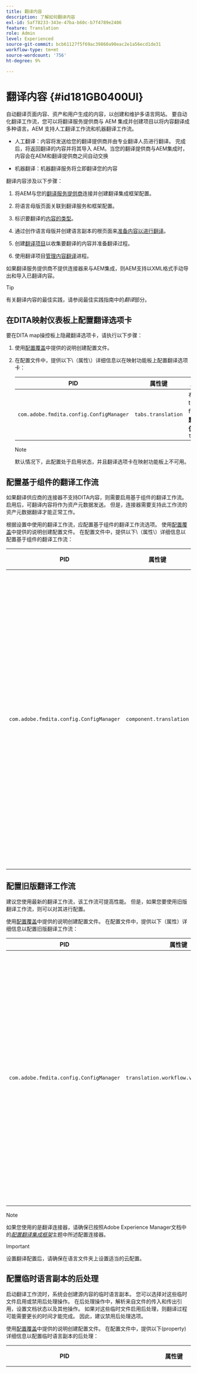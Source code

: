 ```yaml
---
title: 翻译内容
description: 了解如何翻译内容
exl-id: 5af78233-343e-47ba-b60c-b7f4789e2406
feature: Translation
role: Admin
level: Experienced
source-git-commit: bcb61127f5f69ac39860a90eac2e1a56ecd1de31
workflow-type: tm+mt
source-wordcount: '756'
ht-degree: 9%

---
```


# 翻译内容 {#id181GB0400UI}

自动翻译页面内容、资产和用户生成的内容，以创建和维护多语言网站。 要自动化翻译工作流，您可以将翻译服务提供商与 AEM 集成并创建项目以将内容翻译成多种语言。AEM 支持人工翻译工作流和机器翻译工作流。

- 人工翻译：内容将发送给您的翻译提供商并由专业翻译人员进行翻译。 完成后，将返回翻译的内容并将其导入 AEM。当您的翻译提供商与AEM集成时，内容会在AEM和翻译提供商之间自动交换

- 机器翻译：机器翻译服务将立即翻译您的内容


翻译内容涉及以下步骤：

1. 将AEM与您的[翻译服务提供商](https://experienceleague.adobe.com/docs/experience-manager-cloud-service/sites/administering/reusing-content/translation/integration-framework.html?lang=en)连接并创建翻译集成框架配置。

1. 将语言母版页面关联到翻译服务和框架配置。

1. 标识要翻译的[内容的类型](https://experienceleague.adobe.com/docs/experience-manager-cloud-service/sites/administering/reusing-content/translation/rules.html?lang=en)。

1. 通过创作语言母版并创建语言副本的根页面来[准备内容以进行翻译](https://experienceleague.adobe.com/docs/experience-manager-cloud-service/sites/administering/reusing-content/translation/preparation.html?lang=en)。

1. 创建[翻译项目](https://experienceleague.adobe.com/docs/experience-manager-cloud-service/sites/administering/reusing-content/translation/managing-projects.html?lang=en)以收集要翻译的内容并准备翻译过程。

1. 使用翻译项目[管理内容翻译](https://experienceleague.adobe.com/docs/experience-manager-cloud-service/sites/administering/reusing-content/translation/managing-projects.html?lang=en)进程。


如果翻译服务提供商不提供连接器来与AEM集成，则AEM支持以XML格式手动导出和导入已翻译内容。

>[!TIP]
>
> 有关翻译内容的最佳实践，请参阅最佳实践指南中的&#x200B;*翻译*&#x200B;部分。

## 在DITA映射仪表板上配置翻译选项卡

要在DITA map操控板上隐藏翻译选项卡，请执行以下步骤：

1. 使用[配置覆盖](download-install-additional-config-override.md#)中提供的说明创建配置文件。
1. 在配置文件中，提供以下\（属性\）详细信息以在映射功能板上配置翻译选项卡：

   | PID | 属性键 | 属性值 |
   |---|------------|--------------|
   | `com.adobe.fmdita.config.ConfigManager` | `tabs.translation` | 布尔值\( true/ false\)。<br> **默认值**： `true` |

   >[!NOTE]
   >
   > 默认情况下，此配置处于启用状态，并且翻译选项卡在映射功能板上不可用。


## 配置基于组件的翻译工作流

如果翻译供应商的连接器不支持DITA内容，则需要启用基于组件的翻译工作流。 启用后，可翻译内容将作为资产元数据发送。 但是，连接器需要支持此工作流的资产元数据翻译才能正常工作。

根据设置中使用的翻译工作流，应配置基于组件的翻译工作流选项。 使用[配置覆盖](download-install-additional-config-override.md#)中提供的说明创建配置文件。 在配置文件中，提供以下\（属性\）详细信息以配置基于组件的翻译工作流：

| PID | 属性键 | 属性值 |
|---|------------|--------------|
| `com.adobe.fmdita.config.ConfigManager` | `component.translation` | 布尔值： <br> -   如果您使用的是人工翻译，则&#x200B;*禁用* \( `false`\) **基于组件的翻译工作流**&#x200B;选项。 <br> -   如果您正在使用机器翻译，则&#x200B;*启用\( `true`\)* **基于组件的翻译工作流**&#x200B;选项。 |



## 配置旧版翻译工作流

建议您使用最新的翻译工作流，该工作流可提高性能。 但是，如果您要使用旧版翻译工作流，则可以对其进行配置。

使用[配置覆盖](download-install-additional-config-override.md#)中提供的说明创建配置文件。 在配置文件中，提供以下（属性）详细信息以配置旧版翻译工作流：




| PID | 属性键 | 属性值 |
|---|------------|--------------|
| `com.adobe.fmdita.config.ConfigManager` | `translation.workflow.version.legacy` | 布尔值： <br> — 如果您使用最新的翻译工作流，则&#x200B;*禁用* \(`false`\) **运行旧版翻译工作流**&#x200B;选项。 默认情况下，将启用最新的翻译工作流。 <br> -   如果使用旧版翻译，则&#x200B;*启用\( `true`\)* **运行旧版翻译工作流**&#x200B;选项。 |



>[!NOTE]
>
> 如果您使用的是翻译连接器，请确保已按照Adobe Experience Manager文档中的&#x200B;*[配置翻译集成框架](https://experienceleague.adobe.com/docs/experience-manager-cloud-service/sites/administering/reusing-content/translation/integration-framework.html?lang=en)*&#x200B;主题中所述配置连接器。

>[!IMPORTANT]
>
> 设置翻译配置后，请确保在语言文件夹上设置适当的云配置。

## 配置临时语言副本的后处理

启动翻译工作流时，系统会创建源内容的临时语言副本。 您可以选择对这些临时文件启用或禁用后处理操作。 在后处理操作中，解析来自文件的传入和传出引用，设置文档状态以及其他操作。 如果对这些临时文件启用后处理，则翻译过程可能需要更长的时间才能完成。 因此，建议禁用后处理选项。

使用[配置覆盖](download-install-additional-config-override.md#)中提供的说明创建配置文件。 在配置文件中，提供以下\(property\)详细信息以配置临时语言副本的后处理：

| PID | 属性键 | 属性值 |
|---|------------|--------------|
| `com.adobe.fmdita.config.ConfigManager` | `postprocess.temporary.langcopies` | 布尔值： <br> -   如果不想对临时文件运行后处理操作，则&#x200B;*禁用* \( false\) **Post进程语言副本**&#x200B;选项。<br> -   如果要对临时文件运行后处理操作，请&#x200B;*启用* \( true\) **Post进程语言副本**&#x200B;选项。<br> **默认值**： false |

